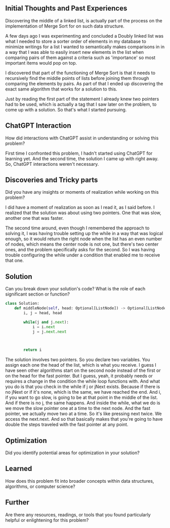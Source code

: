## Initial Thoughts and Past Experiences

Discovering the middle of a linked list, is actually part of the process on the implementation of Merge Sort for on such data structure.

A few days ago I was experimenting and concluded a Doubly linked list was what I needed to store a sorter order of elements in my database to minimize writings for a list I wanted to semantically makes comparisons in in a way that I was able to easily insert new elements in the list when comparing pairs of them against a criteria such as 'importance' so most important items would pop on top.

I discovered that part of the functioning of Merge Sort is that it needs to recursively find the middle points of lists before joining them through comparing the elements by pairs. As part of that I ended up discovering the exact same algorithm that works for a solution to this.

Just by reading the first part of the statement I already knew two pointers had to be used, which is actually a tag that I saw later on the problem, to come up with a solution. So that's what I started pursuing.

## ChatGPT Interaction
How did interactions with ChatGPT assist in understanding or solving this problem?

First time I confronted this problem, I hadn't started using ChatGPT for learning yet. And the second time, the solution I came up with right away. So, ChatGPT interactions weren't necessary.
## Discoveries and Tricky parts
Did you have any insights or moments of realization while working on this problem?

I did have a moment of realization as soon as I read it, as I said before. I realized that the solution was about using two pointers. One that was slow, another one that was faster.

The second time around, even though I remembered the approach to solving it, I was having trouble setting up the while in a way that was logical enough, so it would return the right node when the list has an even number of nodes, which means the center node is not one, but there's two center ones, and the problem specifically asks for the second. So I was having trouble configuring the while under a condition that enabled me to receive that one.

## Solution
Can you break down your solution's code? What is the role of each significant section or function?

```python
class Solution:
    def middleNode(self, head: Optional[ListNode]) -> Optional[ListNode]:
        i, j = head, head

        while(j and j.next):
            i = i.next
            j = j.next.next

  

        return i
```

The solution involves two pointers. So you declare two variables. You assign each one the head of the list, which is what you receive. I guess I have seen other algorithms start on the second node instead of the first or on the head for the fast pointer. But I guess, yeah, it probably needs or requires a change in the condition the while loop functions with. And what you do is that you check in the while if j or jNext exists. Because if there is no jNext or if it's none, which is the same, we have reached the end. And i, if you want to go slow, is going to be at that point in the middle of the list. And if there is no j, the same happens. And inside the while, what we do is we move the slow pointer one at a time to the next node. And the fast pointer, we actually move two at a time. So it's like pressing next twice. We access the next.next. And so that basically makes that you're going to have double the steps traveled with the fast pointer at any point.
## Optimization
Did you identify potential areas for optimization in your solution?

## Learned
How does this problem fit into broader concepts within data structures, algorithms, or computer science?

## Further
Are there any resources, readings, or tools that you found particularly helpful or enlightening for this problem?